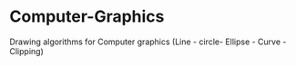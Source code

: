 # Computer-Graphics
Drawing algorithms for Computer graphics (Line - circle-  Ellipse - Curve - Clipping)
